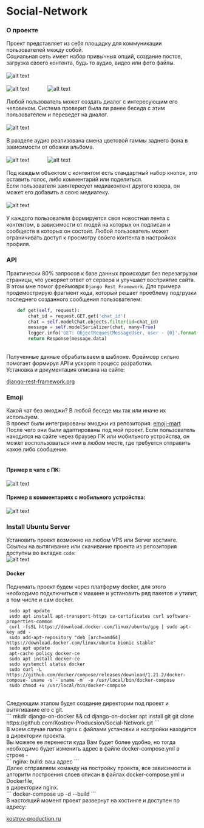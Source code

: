 # Social-Network
### О проекте
Проект представляет из себя площадку для коммуникации пользователей между собой.<br>
Социальная сеть имеет набор привычных опций, создание постов, загрузка своего контента, будь то аудио, видео или фото файлы.
<br>
<br>
![alt text](screenshots/добавление_фото.png)
<br>
<br>
![alt text](screenshots/галлерея.jpg) &nbsp;&nbsp;&nbsp;&nbsp;&nbsp;&nbsp;&nbsp;&nbsp;&nbsp;&nbsp; ![alt text](screenshots/пост.jpg) 
<br>
<br>
Любой пользователь может создать диалог с интересующим его человеком. Система проверит была ли ранее беседа с этим пользователем и переведет на диалог.
<br>
<br>
![alt text](screenshots/чат.jpg)
<br>
<br>
В разделе аудио реализована смена цветовой гаммы заднего фона в зависимости от обожки альбома.
<br>
<br>
![alt text](screenshots/аудио1.jpg) &nbsp;&nbsp;&nbsp;&nbsp;&nbsp;&nbsp;&nbsp;&nbsp;&nbsp;&nbsp; ![alt text](screenshots/аудио2.jpg) 
<br>
<br>
Под каждым объектом с контентом есть стандартный набор кнопок, это оставить голос, либо комментарий или поделиться.<br>
Если пользователя заинтересует медиаконтент другого юзера, он может его добавить в свою медиатеку.
<br>
<br>
![alt text](screenshots/like_comment.jpg)
<br>
<br>
У каждого пользователя формируется своя новостная лента с контентом, в зависимости от людей на которых он подписан и сообществ в которых он состоит. Любой пользователь может ограничивать доступ к просмотру своего контента в настройках профиля.
### API
Практически 80% запросов к базе данных происходит без перезагрузки страницы, что ускоряет ответ от сервера и улучшает восприятие сайта.
В этом мне помог фреймоврк `Django Rest Framework`.
Для примера продемострирую фрагмент кода, который решает проеблему подгрузки последнего созданного сообщения пользователем:<br>
```python
    def get(self, request):
        chat_id = request.GET.get('chat_id')
        chat = self.modelChat.objects.filter(id=chat_id)
        message = self.modelSerializer(chat, many=True)
        logger.info('GET: ObjectRequestMessageUser, user - {0}'.format(request.user.email))
        return Response(message.data)
```
<br>
Полученные данные обрабатываем в шаблоне. Фреймовр сильно помогает формируя API и ускоряя процесс разработки.<br>
Установка и документация описана на сайте:

[django-rest-framework.org](https://www.django-rest-framework.org/)

### Emoji
Какой чат без эмоджи? В любой беседе мы так или иначе их используем.<br>
В проект были интегрированы эмоджи из репозитория: [emoji-mart](https://github.com/missive/emoji-mart) <br>
После чего они были адаптированы под мой проект. Если пользователь находится на сайте через браузер ПК или мобильного устройства, 
он может воспользоваться ими в любом месте, где требуется отправить какое либо сообщение. 
<br>
<br>
#### Пример в чате с ПК:

![alt text](screenshots/эмоджи_пк.png) 

#### Пример в комментариях с мобильного устройства:

![alt text](screenshots/эмоджи_мб.jpg) 

### Install Ubuntu Server
Установить проект возможно на любом VPS или Server хостинге.<br>
Ссылкы на вытягивание или скачивание проекта из репозитория доступны во вкладке `code`:
<br>
![alt text](screenshots/гит.jpg) 
<br>
#### Docker
Поднимать проект будем через платформу docker, для этого необходимо подключиться к машине 
и установить ряд пакетов и утилит, в том числе и сам docker.
<br>
```
 sudo apt update
 sudo apt install apt-transport-https ca-certificates curl software-properties-common
 curl -fsSL https://download.docker.com/linux/ubuntu/gpg | sudo apt-key add -
 sudo add-apt-repository "deb [arch=amd64] https://download.docker.com/linux/ubuntu bionic stable"
 sudo apt update
 apt-cache policy docker-ce
 sudo apt install docker-ce
 sudo systemctl status docker
 sudo curl -L https://github.com/docker/compose/releases/download/1.21.2/docker-compose-`uname -s`-`uname -m` -o /usr/local/bin/docker-compose
 sudo chmod +x /usr/local/bin/docker-compose
```
<br>
Следующим этапом будет создание директории под проект и вытягивание его с git.
<br>
```
 mkdir django-on-docker && cd django-on-docker
 apt install git
 git clone https://github.com/Kostrov-Producsion/Social-Network.git
```
<br>
В моем случае папка nginx с файлами установки и настройки находится в директории проекта. 
<br>
Вы можете ее перенести куда Вам будет более удобно, но тогда необходимо будет изменить адрес в файле docker-compose.yml в строке -
<br>
```
nginx:
    build: ваш адрес
```
<br>
Далее отправляем команду на постройку проекта, все зависимости и алгоритм построения слоев описан в файлах docker-compose.yml и Dockerfile,
<br>
в директории nginx.
<br>
```
docker-compose up -d --build
```
<br>
В настоящий момент проект развернут на хостинге и доступен по адресу:

[kostrov-production.ru](http://kostrov-production.ru/)
